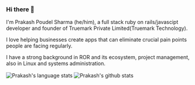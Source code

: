 ### Hi there 👋

I'm Prakash Poudel Sharma (he/him), a full stack ruby on rails/javascipt developer and founder of Truemark Private Limited(Truemark Technology). 

I love helping businesses create apps that can eliminate crucial pain points people are facing regularly. 

I have a strong background in ROR and its ecosystem, project management, also in Linux and systems administration.

<img align="center" src="https://github-readme-stats.vercel.app/api/top-langs/?username=poudelprakash&theme=radical&hide_langs_below=1" alt="Prakash's language stats" /> <img align="center" src="https://github-readme-stats.vercel.app/api?username=poudelprakash&show_icons=true&theme=radical&line_height=27" alt="Prakash's github stats" />

<!--
**poudelprakash/poudelprakash** is a ✨ _special_ ✨ repository because its `README.md` (this file) appears on your GitHub profile.

Here are some ideas to get you started:

- 🔭 I’m currently working on ...
- 🌱 I’m currently learning ...
- 👯 I’m looking to collaborate on ...
- 🤔 I’m looking for help with ...
- 💬 Ask me about ...
- 📫 How to reach me: ...
- 😄 Pronouns: ...
- ⚡ Fun fact: ...
-->
